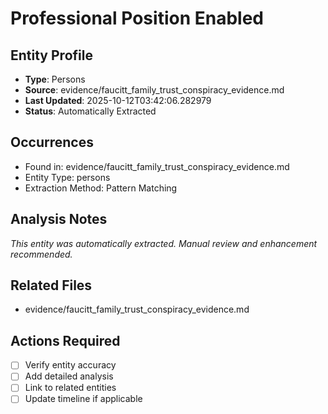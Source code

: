 # Professional Position Enabled

## Entity Profile
- **Type**: Persons
- **Source**: evidence/faucitt_family_trust_conspiracy_evidence.md
- **Last Updated**: 2025-10-12T03:42:06.282979
- **Status**: Automatically Extracted

## Occurrences
- Found in: evidence/faucitt_family_trust_conspiracy_evidence.md
- Entity Type: persons
- Extraction Method: Pattern Matching

## Analysis Notes
*This entity was automatically extracted. Manual review and enhancement recommended.*

## Related Files
- evidence/faucitt_family_trust_conspiracy_evidence.md

## Actions Required
- [ ] Verify entity accuracy
- [ ] Add detailed analysis
- [ ] Link to related entities
- [ ] Update timeline if applicable
